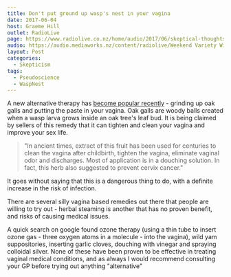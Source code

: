 ```yaml
---
title: Don't put ground up wasp's nest in your vagina
date: 2017-06-04
host: Graeme Hill
outlet: RadioLive
page: https://www.radiolive.co.nz/home/audio/2017/06/skeptical-thoughts-with-mark-honeychurch.html
audio: https://audio.mediaworks.nz/content/radiolive/Weekend Variety Wireless/June 17/04_06_17_Skeptical.mp3
layout: Post
categories:
  - Skepticism
tags:
  - Pseudoscience
  - WaspNest
---
```


A new alternative therapy has [become popular recently](https://www.independent.co.uk/life-style/ground-wasp-nest-vagina-tighten-warn-gynaecologist-painful-sex-bacteria-hiv-a7766376.html) - grinding up oak galls and putting the paste in your vagina. Oak galls are woody balls created when a wasp larva grows inside an oak tree's leaf bud. It is being claimed by sellers of this remedy that it can tighten and clean your vagina and improve your sex life.

<!-- more -->

> "In ancient times, extract of this fruit has been used for centuries to clean the vagina after childbirth, tighten the vagina, eliminate vaginal odor and discharges. Most of application is in a douching solution. In fact, this herb also suggested to prevent cervix cancer."

It goes without saying that this is a dangerous thing to do, with a definite increase in the risk of infection.

There are several silly vagina based remedies out there that people are willing to try out - herbal steaming is another that has no proven benefit, and risks of causing medical issues.

A quick search on google found ozone therapy (using a thin tube to insert ozone gas - three oxygen atoms in a molecule - into the vagina), wild yam suppositories, inserting garlic cloves, douching with vinegar and spraying colloidal silver. None of these have been proven to be effective in treating vaginal medical conditions, and as always I would recommend consulting your GP before trying out anything "alternative"
